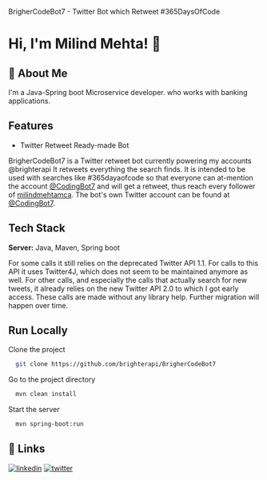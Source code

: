 
BrigherCodeBot7 - Twitter Bot which Retweet #365DaysOfCode 

# Hi, I'm Milind Mehta! 👋


## 🚀 About Me
I'm a Java-Spring boot Microservice developer. who works with banking applications.


## Features

- Twitter Retweet Ready-made Bot

BrigherCodeBot7 is a Twitter retweet bot currently powering my accounts @brighterapi
It retweets everything the search finds. It is intended to be used with searches like #365dayaofcode so that everyone can at-mention the account [@CodingBot7](https://twitter.com/CodingBot7) and will get a retweet, thus reach every follower of [milindmehtamca](https://twitter.com/milindmehtamca).
The bot's own Twitter account can be found at [@CodingBot7](https://twitter.com/CodingBot7).


## Tech Stack
**Server:** Java, Maven, Spring boot

For some calls it still relies on the deprecated Twitter API 1.1. 
For calls to this API it uses Twitter4J, which does not seem to be maintained anymore as well. 
For other calls, and especially the calls that actually search for new tweets, it already relies on the new Twitter API 2.0 to which I got early access. These calls are made without any library help. Further migration will happen over time.


## Run Locally

Clone the project

```bash
  git clone https://github.com/brighterapi/BrigherCodeBot7
```

Go to the project directory

```bash
  mvn clean install
```

Start the server

```bash
  mvn spring-boot:run
```


## 🔗 Links
[![linkedin](https://img.shields.io/badge/linkedin-0A66C2?style=for-the-badge&logo=linkedin&logoColor=white)](https://www.linkedin.com/in/milindmehtamca/)
[![twitter](https://img.shields.io/badge/twitter-1DA1F2?style=for-the-badge&logo=twitter&logoColor=white)](https://twitter.com/milindmehtamca)

